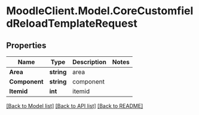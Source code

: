 # MoodleClient.Model.CoreCustomfieldReloadTemplateRequest

## Properties

Name | Type | Description | Notes
------------ | ------------- | ------------- | -------------
**Area** | **string** | area | 
**Component** | **string** | component | 
**Itemid** | **int** | itemid | 

[[Back to Model list]](../README.md#documentation-for-models) [[Back to API list]](../README.md#documentation-for-api-endpoints) [[Back to README]](../README.md)

